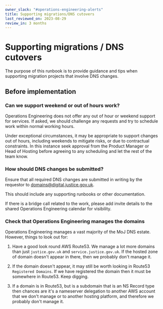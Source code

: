 ```yaml
---
owner_slack: "#operations-engineering-alerts"
title: Supporting migrations/DNS cutovers
last_reviewed_on: 2023-08-29
review_in: 3 months
---
```


# Supporting migrations / DNS cutovers

The purpose of this runbook is to provide guidance and tips when supporting migration projects that involve DNS changes.

## Before implementation

### Can we support weekend or out of hours work?

Operations Engineering does not offer any out of hour or weekend support for services. If asked, we should challenge any requests and try to schedule work within normal working hours.

Under exceptional circumstances, it may be appropriate to support changes out of hours, including weekends to mitigate risks, or due to contractual constraints. In this instance seek approval from the Product Manager or Head of Hosting before agreeing to any scheduling and let the rest of the team know.

### How should DNS changes be submitted?

Ensure that all required DNS changes are submitted in writing by the requestor to <domains@digital.justice.gov.uk>.

This should include any supporting runbooks or other documentation.

If there is a bridge call related to the work, please add invite details to the shared Operations Engineering calendar for visibility.

### Check that Operations Engineering manages the domains

Operations Engineering manages a vast majority of the MoJ DNS estate. However, things to look out for:

1. Have a good look round AWS Route53. We manage a lot more domains than just `justice.gov.uk` and `service.justice.gov.uk`. If the hosted zone of domain doesn't appear in there, then we probably don't manage it.

2. If the domain doesn't appear, it may still be worth looking in Route53 `Registered Domains`. If we have registered the domain then it must be somewhere in Route53. Keep digging.

3. If a domain is in Route53, but is a subdomain that is an NS Record type then chances are it's a nameserver delegation to another AWS account that we don't manage or to another hosting platform, and therefore we probably don't manage it.

